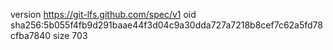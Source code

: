 version https://git-lfs.github.com/spec/v1
oid sha256:5b055f4fb9d291baae44f3d04c9a30dda727a7218b8cef7c62a5fd78cfba7840
size 703
